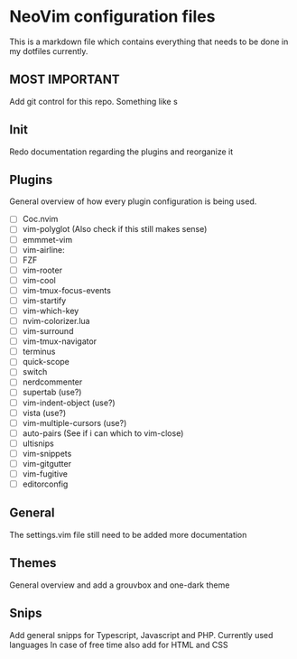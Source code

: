 # NeoVim configuration files

This is a markdown file which contains everything that needs to be done in my dotfiles currently.

## MOST IMPORTANT

Add git control for this repo. Something like s

## Init

Redo documentation regarding the plugins and reorganize it

## Plugins

General overview of how every plugin configuration is being used.
 - [ ] Coc.nvim
 - [ ] vim-polyglot (Also check if this still makes sense)
 - [ ] emmmet-vim
 - [ ] vim-airline:
 - [ ] FZF
 - [ ] vim-rooter
 - [ ] vim-cool
 - [ ] vim-tmux-focus-events
 - [ ] vim-startify
 - [ ] vim-which-key
 - [ ] nvim-colorizer.lua
 - [ ] vim-surround
 - [ ] vim-tmux-navigator
 - [ ] terminus
 - [ ] quick-scope
 - [ ] switch
 - [ ] nerdcommenter
 - [ ] supertab (use?)
 - [ ] vim-indent-object (use?)
 - [ ] vista (use?)
 - [ ] vim-multiple-cursors (use?)
 - [ ] auto-pairs (See if i can which to vim-close)
 - [ ] ultisnips
 - [ ] vim-snippets
 - [ ] vim-gitgutter
 - [ ] vim-fugitive
 - [ ] editorconfig

## General

The settings.vim file still need to be added more documentation

## Themes

General overview and add a grouvbox and one-dark theme

## Snips

Add general snipps for Typescript, Javascript and PHP. Currently used languages
In case of free time also add for HTML and CSS
